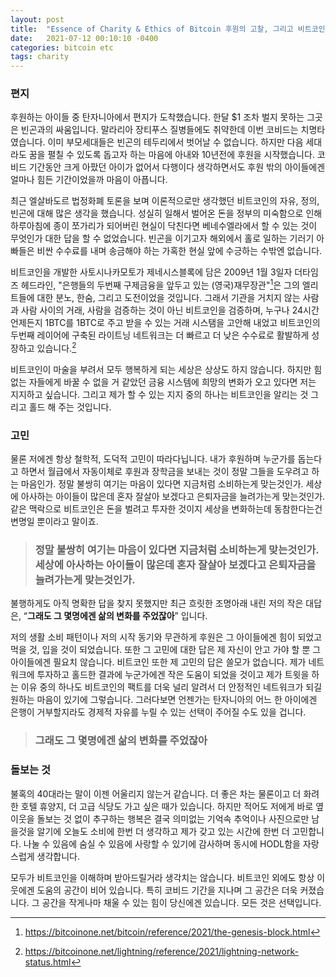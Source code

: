 ```yaml
---
layout: post
title:  "Essence of Charity & Ethics of Bitcoin 후원의 고찰, 그리고 비트코인"
date:   2021-07-12 00:10:10 -0400
categories: bitcoin etc
tags: charity
---
```

### 편지
후원하는 아이들 중 탄자니아에서 편지가 도착했습니다.  한달 $1 조차 벌지 못하는 그곳은 빈곤과의 싸움입니다.  말라리아 장티푸스 질병들에도 취약한데 이번 코비드는 치명타였습니다.  이미 부모세대들은 빈곤의 테두리에서 벗어날 수 없습니다.  하지만 다음 세대라도 꿈을 펼칠 수 있도록 돕고자 하는 마음에 아내와 10년전에 후원을 시작했습니다.  코비드 기간동안 크게 아팠던 아이가 없어서 다행이다 생각하면서도 후원 밖의 아이들에겐 얼마나 힘든 기간이었을까 마음이 아픕니다.

최근 엘살바도르 법정화폐 토론을 보며 이론적으로만 생각했던 비트코인의 자유, 정의, 빈곤에 대해 많은 생각을 했습니다.  성실히 일해서 벌어온 돈을 정부의 미숙함으로 인해 하루아침에 종이 쪼가리가 되어버린 현실이 닥친다면 베네수엘라에서 할 수 있는 것이 무엇인가 대한 답을 할 수 없었습니다. 빈곤을 이기고자 해외에서 홀로 일하는 기러기 아빠들은 비싼 수수료를 내며 송금해야 하는 가혹한 현실 앞에 수긍하는 수밖엔 없습니다.

비트코인을 개발한 사토시나카모토가 제네시스블록에 담은 2009년 1월 3일자 더타임즈 헤드라인, "은행들의 두번째 구제금융을 앞두고 있는 (영국)재무장관"[^1]은 그의 엘리트들에 대한 분노, 한숨, 그리고 도전이었을 것입니다.  그래서 기관을 거치지 않는 사람과 사람 사이의 거래, 사람을 검증하는 것이 아닌 비트코인을 검증하며, 누구나 24시간 언제든지 1BTC를 1BTC로 주고 받을 수 있는 거래 시스탬을 고안해 내었고 비트코인의 두번째 레이어에 구축된 라이트닝 네트워크는 더 빠르고 더 낮은 수수료로 활발하게 성장하고 있습니다.[^2]

비트코인이 마술을 부려서 모두 행복하게 되는 세상은 상상도 하지 않습니다.  하지만 힘없는 자들에게 바꿀 수 없을 거 같았던 금융 시스템에 희망의 변화가 오고 있다면 저는 지지하고 싶습니다.  그리고 제가 할 수 있는 지지 중의 하나는 비트코인을 알리는 것 그리고 홀드 해 주는 것입니다.

### 고민

물론 저에겐 항상 철학적, 도덕적 고민이 따라다닙니다.  내가 후원하며 누군가를 돕는다고 하면서 월급에서 자동이체로 후원과 장학금을 보내는 것이 정말 그들을 도우려고 하는 마음인가.  정말 불쌍히 여기는 마음이 있다면 지금처럼 소비하는게 맞는것인가.  세상에 아사하는 아이들이 많은데 혼자 잘살아 보겠다고 은퇴자금을 늘려가는게 맞는것인가.  같은 맥락으로 비트코인은 돈을 벌려고 투자한 것이지 세상을 변화하는데 동참한다는건 변명일 뿐이라고 말이죠.

>### 정말 불쌍히 여기는 마음이 있다면 지금처럼 소비하는게 맞는것인가.  세상에 아사하는 아이들이 많은데 혼자 잘살아 보겠다고 은퇴자금을 늘려가는게 맞는것인가.

불행하게도 아직 명확한 답을 찾지 못했지만 최근 흐릿한 조명아래 내린 저의 작은 대답은, “**그래도 그 몇명에겐 삶의 변화를 주었잖아**” 입니다.

저의 생활 소비 패턴이나 저의 시작 동기와 무관하게 후원은 그 아이들에겐 힘이 되었고 먹을 것, 입을 것이 되었습니다.  또한 그 고민에 대한 답은 제 자신이 안고 가야 할 뿐 그 아이들에겐 필요치 않습니다.  비트코인 또한 제 고민의 답은 쓸모가 없습니다.  제가 네트워크에 투자하고 홀드한 결과에 누군가에겐 작은 도움이 되었을 것이고 제가 트윗을 하는 이유 중의 하나도 비트코인의 팩트를 더욱 널리 알려서 더 안정적인 네트워크가 되길 원하는 마음이 있기에 그렇습니다.  그러다보면 언젠가는 탄자니아의 어느 한 아이에겐 은행이 거부할지라도 경제적 자유를 누릴 수 있는 선택이 주어질 수도 있을 겁니다.

>### 그래도 그 몇명에겐 삶의 변화를 주었잖아

### 돌보는 것
불혹의 40대라는 말이 이젠 어울리지 않는거 같습니다. 더 좋은 차는 물론이고 더 화려한 호텔 휴양지, 더 고급 식당도 가고 싶은 때가 있습니다.  하지만 적어도 저에게 바로 옆 이웃을 돌보는 것 없이 추구하는 행복은 결국 의미없는 기억속 추억이나 사진으로만 남을것을 알기에 오늘도 소비에 한번 더 생각하고 제가 갖고 있는 시간에 한번 더 고민합니다. 나눌 수 있음에 숨실 수 있음에 사랑할 수 있기에 감사하며 동시에 HODL함을 자랑스럽게 생각합니다.  

모두가 비트코인을 이해하며 받아드릴거라 생각치는 않습니다.  비트코인 외에도 항상 이웃에겐 도움의 공간이 비어 있습니다.  특히 코비드 기간을 지나며 그 공간은 더욱 커졌습니다.  그 공간을 작게나마 채울 수 있는 힘이 당신에겐 있습니다.  모든 것은 선택입니다.

[^1]: <https://bitcoinone.net/bitcoin/reference/2021/the-genesis-block.html>

[^2]: <https://bitcoinone.net/lightning/reference/2021/lightning-network-status.html>

